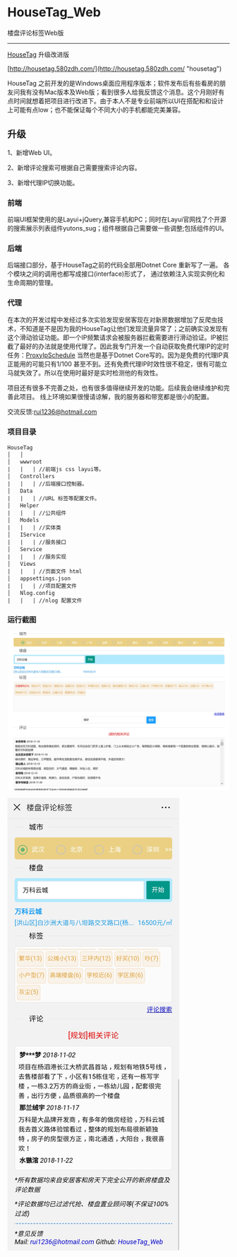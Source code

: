 
# HouseTag_Web

楼盘评论标签Web版


----------
[HouseTag](https://github.com/cfan1236/HouseTag "housetag") 升级改进版

[http://housetag.580zdh.com/](http://housetag.580zdh.com/ "housetag")

HouseTag 之前开发的是Windows桌面应用程序版本；软件发布后有些看房的朋友问我有没有Mac版本及Web版；看到很多人给我反馈这个消息。这个月刚好有点时间就想着把项目进行改进下。由于本人不是专业前端所以UI在搭配和和设计上可能有点low；也不能保证每个不同大小的手机都能完美兼容。

## 升级

1、新增Web UI。

2、新增评论搜索可根据自己需要搜索评论内容。

3、新增代理IP切换功能。


### 前端
前端UI框架使用的是Layui+jQuery,兼容手机和PC；同时在Layui官网找了个开源的搜索展示列表组件yutons_sug；组件根据自己需要做一些调整;包括组件的UI。

### 后端
后端接口部分，基于HouseTag之前的代码全部用Dotnet Core 重新写了一遍。 各个模块之间的调用也都写成接口(interface)形式了， 通过依赖注入实现实例化和生命周期的管理。
### 代理
在本次的开发过程中发经过多次实验发现安居客现在对新房数据增加了反爬虫技术，不知道是不是因为我的HouseTag让他们发现流量异常了；之前确实没发现有这个滑动验证功能。即一个IP频繁请求会被服务器拦截需要进行滑动验证。IP被拦截了最好的办法就是使用代理了。因此我专门开发一个自动获取免费代理IP的定时任务：[ProxyIpSchedule](https://github.com/cfan1236/ProxyIpSchedule"housetag") 当然也是基于Dotnet Core写的。因为是免费的代理IP真正能用的可能只有1/100 甚至不到。还有免费代理IP时效性很不稳定，很有可能立马就失效了。所以在使用时最好是实时检测他的有效性。

项目还有很多不完善之处，也有很多值得继续开发的功能。后续我会继续维护和完善此项目。
线上环境如果很慢请谅解，我的服务器和带宽都是很小的配置。

交流反馈:rui1236@hotmail.com


### 项目目录

```
HouseTag
│   │
│   wwwroot
|   |   | //前端js css layui等。
│   Controllers
|   |   | //后端接口控制器。
│   Data
|   |   | //URL 标签等配置文件。
│   Helper
|   |   | //公共组件
│   Models 
|   |   | //实体类
│   IService
|   |   | //服务接口
│   Service
|   |   | //服务实现
│   Views
|   |   | //页面文件 html
│   appsettings.json
|   |   | //项目配置文件
│   Nlog.config
|   |   | //nlog 配置文件

```
### 运行截图
![图1](https://github.com/cfan1236/HouseTag_Web/blob/master/doc/img/houseTag_Web_PC.jpg)

![图2](https://github.com/cfan1236/HouseTag_Web/blob/master/doc/img/houseTag_Web_mobile.jpg)

